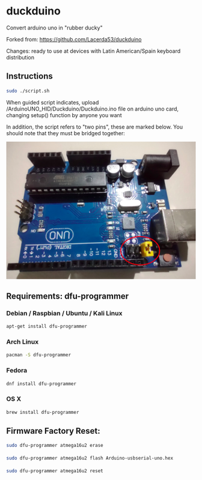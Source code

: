 # duckduino

Convert arduino uno in "rubber ducky"

Forked from: https://github.com/Lacerda53/duckduino  

Changes: ready to use at devices with Latin American/Spain keyboard distribution

## Instructions

```bash
sudo ./script.sh
```

When guided script indicates, upload /ArduinoUNO_HID/Duckduino/Duckduino.ino file on arduino uno card, changing setup() function by anyone you want

In addition, the script refers to "two pins", these are marked below. You should note that they must be bridged together:

![alt text](https://github.com/cololaborde/duckduino/blob/master/image/image_2022-03-27_00-56-01.png)

## Requirements: dfu-programmer

 ### Debian / Raspbian / Ubuntu /  Kali Linux
 ```bash
 apt-get install dfu-programmer
 ```

 ### Arch Linux
 
 ```bash
 pacman -S dfu-programmer
 ```
 
 ### Fedora
 ```bash
 dnf install dfu-programmer
 ```
 ### OS X

 ```bash
 brew install dfu-programmer
 ```


## Firmware Factory Reset:

```bash
sudo dfu-programmer atmega16u2 erase

sudo dfu-programmer atmega16u2 flash Arduino-usbserial-uno.hex

sudo dfu-programmer atmega16u2 reset
```
